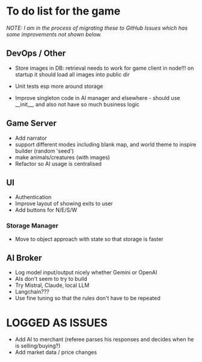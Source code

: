 # To do list for the game

_NOTE: I am in the process of migrating these to GitHub Issues which has some improvements not shown below._

## DevOps / Other

- Store images in DB: retrieval needs to work for game client in node!!! on startup it should load all images into public dir

- Unit tests esp more around storage
- Improve singleton code in AI manager and elsewhere - should use \_\_init\_\_, and also not have so much business logic

## Game Server

- Add narrator
- support different modes including blank map, and world theme to inspire builder (random 'seed')
- make animals/creatures (with images)
- Refactor so AI usage is centralised

## UI

- Authentication
- Improve layout of showing exits to user
- Add buttons for N/E/S/W

### Storage Manager

- Move to object approach with state so that storage is faster

## AI Broker

- Log model input/output nicely whether Gemini or OpenAI
- AIs don't seem to try to build
- Try Mistral, Claude, local LLM
- Langchain???
- Use fine tuning so that the rules don't have to be repeated

# LOGGED AS ISSUES

- Add AI to merchant (referee parses his responses and decides when he is selling/buying?)
- Add market data / price changes
